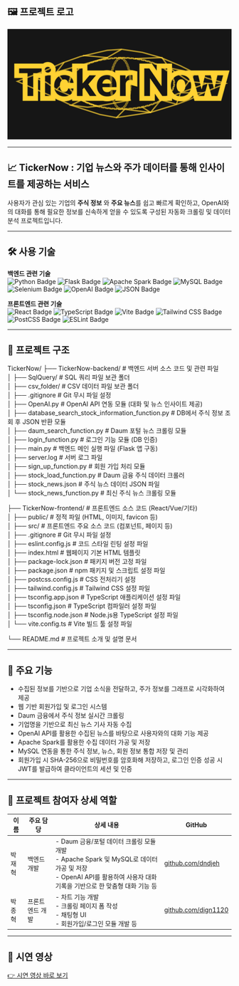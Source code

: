 ## 🖼 프로젝트 로고

![로고 이미지](images/logo.png)

---

## 📈 TickerNow : 기업 뉴스와 주가 데이터를 통해 인사이트를 제공하는 서비스

사용자가 관심 있는 기업의 **주식 정보** 와 **주요 뉴스**를 쉽고 빠르게 확인하고, OpenAI와의 대화를 통해 필요한 정보를 신속하게 얻을 수 있도록 구성된 자동화 크롤링 및 데이터 분석 프로젝트입니다.

---

## 🛠 사용 기술

<p align="left">
  <strong>백엔드 관련 기술</strong><br/>
  <img src="https://img.shields.io/badge/Python-3776AB?style=for-the-badge&logo=python&logoColor=white" alt="Python Badge"/>
  <img src="https://img.shields.io/badge/Flask-000000?style=for-the-badge&logo=flask&logoColor=white" alt="Flask Badge"/>
  <img src="https://img.shields.io/badge/Apache%20Spark-E25A1C?style=for-the-badge&logo=apachespark&logoColor=white" alt="Apache Spark Badge"/>
  <img src="https://img.shields.io/badge/MySQL-4479A1?style=for-the-badge&logo=mysql&logoColor=white" alt="MySQL Badge"/>
  <img src="https://img.shields.io/badge/Selenium-43B02A?style=for-the-badge&logo=selenium&logoColor=white" alt="Selenium Badge"/>
  <img src="https://img.shields.io/badge/OpenAI-412991?style=for-the-badge&logo=openai&logoColor=white" alt="OpenAI Badge"/>
  <img src="https://img.shields.io/badge/JSON-000000?style=for-the-badge&logo=json&logoColor=white" alt="JSON Badge"/>

  <strong>프론트엔드 관련 기술</strong><br/>
  <img src="https://img.shields.io/badge/React-61DAFB?style=for-the-badge&logo=react&logoColor=black" alt="React Badge"/>
  <img src="https://img.shields.io/badge/TypeScript-3178C6?style=for-the-badge&logo=typescript&logoColor=white" alt="TypeScript Badge"/>
  <img src="https://img.shields.io/badge/Vite-646CFF?style=for-the-badge&logo=vite&logoColor=white" alt="Vite Badge"/>
  <img src="https://img.shields.io/badge/Tailwind%20CSS-06B6D4?style=for-the-badge&logo=tailwindcss&logoColor=white" alt="Tailwind CSS Badge"/>
  <img src="https://img.shields.io/badge/PostCSS-DD3A0A?style=for-the-badge&logo=postcss&logoColor=white" alt="PostCSS Badge"/>
  <img src="https://img.shields.io/badge/ESLint-4B32C3?style=for-the-badge&logo=eslint&logoColor=white" alt="ESLint Badge"/>
</p>

---

## 📂 프로젝트 구조

TickerNow/
├── TickerNow-backend/          # 백엔드 서버 소스 코드 및 관련 파일  
│   ├── SqlQuery/               # SQL 쿼리 파일 보관 폴더  
│   ├── csv_folder/             # CSV 데이터 파일 보관 폴더  
│   ├── .gitignore              # Git 무시 파일 설정  
│   ├── OpenAI.py               # OpenAI API 연동 모듈 (대화 및 뉴스 인사이트 제공)  
│   ├── database_search_stock_information_function.py  # DB에서 주식 정보 조회 후 JSON 반환 모듈  
│   ├── daum_search_function.py # Daum 포털 뉴스 크롤링 모듈  
│   ├── login_function.py       # 로그인 기능 모듈 (DB 인증)  
│   ├── main.py                 # 백엔드 메인 실행 파일 (Flask 앱 구동)  
│   ├── server.log              # 서버 로그 파일  
│   ├── sign_up_function.py     # 회원 가입 처리 모듈  
│   ├── stock_load_function.py  # Daum 금융 주식 데이터 크롤러  
│   ├── stock_news.json         # 주식 뉴스 데이터 JSON 파일  
│   └── stock_news_function.py  # 최신 주식 뉴스 크롤링 모듈  

├── TickerNow-frontend/         # 프론트엔드 소스 코드 (React/Vue/기타)  
│   ├── public/                 # 정적 파일 (HTML, 이미지, favicon 등)  
│   ├── src/                    # 프론트엔드 주요 소스 코드 (컴포넌트, 페이지 등)  
│   ├── .gitignore              # Git 무시 파일 설정  
│   ├── eslint.config.js        # 코드 스타일 린팅 설정 파일  
│   ├── index.html              # 웹페이지 기본 HTML 템플릿  
│   ├── package-lock.json       # 패키지 버전 고정 파일  
│   ├── package.json            # npm 패키지 및 스크립트 설정 파일  
│   ├── postcss.config.js       # CSS 전처리기 설정  
│   ├── tailwind.config.js      # Tailwind CSS 설정 파일  
│   ├── tsconfig.app.json       # TypeScript 애플리케이션 설정 파일  
│   ├── tsconfig.json           # TypeScript 컴파일러 설정 파일  
│   ├── tsconfig.node.json      # Node.js용 TypeScript 설정 파일  
│   └── vite.config.ts          # Vite 빌드 툴 설정 파일  

└── README.md                   # 프로젝트 소개 및 설명 문서

---

## 📌 주요 기능

- 수집된 정보를 기반으로 기업 소식을 전달하고, 주가 정보를 그래프로 시각화하여 제공  
- 웹 기반 회원가입 및 로그인 시스템  
- Daum 금융에서 주식 정보 실시간 크롤링  
- 기업명을 기반으로 최신 뉴스 기사 자동 수집  
- OpenAI API를 활용한 수집된 뉴스를 바탕으로 사용자와의 대화 기능 제공  
- Apache Spark를 활용한 수집 데이터 가공 및 저장  
- MySQL 연동을 통한 주식 정보, 뉴스, 회원 정보 통합 저장 및 관리  
- 회원가입 시 SHA-256으로 비밀번호를 암호화해 저장하고, 로그인 인증 성공 시 JWT를 발급하여 클라이언트의 세션 및 인증  

---

## 👥 프로젝트 참여자 상세 역할

| 이름   | 주요 담당                    | 상세 내용                                                                                                                                         | GitHub |
|--------|-----------------------------|---------------------------------------------------------------------------------------------------------------------------------------------------|--------|
| 박재혁 | 백엔드 개발 | - Daum 금융/포털 데이터 크롤링 모듈 개발<br>- Apache Spark 및 MySQL로 데이터 가공 및 저장<br>- OpenAI API를 활용하여 사용자 대화 기록을 기반으로 한 맞춤형 대화 기능 등 | [github.com/dndjeh](https://github.com/dndjeh) |
| 박종혁 | 프론트엔드 개발 | - 차트 기능 개발 <br>- 크롤링 페이지 폼 작성 <br>- 채팅형 UI <br>- 회원가입/로그인 모듈 개발 등 | [github.com/dign1120](https://github.com/dign1120) |

---

## 🎥 시연 영상

[👉 시연 영상 바로 보기](https://drive.google.com/file/d/1jx62D_lsXW-Gv_5ZYdd0RqRqnCbDqmhW/view?usp=sharing)
